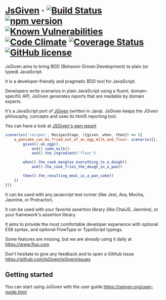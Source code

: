 # [JsGiven](https://jsgiven.org) &middot; [![Build Status](https://travis-ci.org/jsGiven/jsGiven.svg?branch=master)](https://travis-ci.org/jsGiven/jsGiven) [![npm version](https://badge.fury.io/js/js-given.svg)](https://badge.fury.io/js/js-given) [![Known Vulnerabilities](https://snyk.io/test/github/jsgiven/jsgiven/badge.svg?targetFile=js-given%2Fpackage.json)](https://snyk.io/test/github/jsgiven/jsgiven?targetFile=js-given%2Fpackage.json) [![Code Climate](https://codeclimate.com/github/jsGiven/jsGiven/badges/gpa.svg)](https://codeclimate.com/github/jsGiven/jsGiven) [![Coverage Status](https://coveralls.io/repos/github/jsGiven/jsGiven/badge.svg?branch=master)](https://coveralls.io/github/jsGiven/jsGiven?branch=master) [![GitHub license](https://img.shields.io/badge/license-MIT-blue.svg)](https://raw.githubusercontent.com/jsGiven/jsGiven/master/LICENSE)

JsGiven aims to bring BDD (Behavior-Driven Development) to plain (or typed) JavaScript.

It is a developer-friendly and pragmatic BDD tool for JavaScript.

Developers write scenarios in plain JavaScript using a fluent, domain-specific API, JsGiven generates reports that are readable by domain experts.

It's a JavaScript port of [JGiven](http://jgiven.org) (written in Java).
JsGiven keeps the JGiven philosophy, concepts and uses its html5 reporting tool.

You can have a look at [JSGiven's own report](https://jsgiven.org/jsgiven-report/)

```javascript
scenarios('recipes', RecipesStage, ({given, when, then}) => ({
    a_pancake_can_be_fried_out_of_an_egg_milk_and_flour: scenario({}, () => {
        given().an_egg().
            and().some_milk().
            and().the_ingredient('flour')

        when().the_cook_mangles_everything_to_a_dough().
            and().the_cook_fries_the_dough_in_a_pan()

        then().the_resulting_meal_is_a_pan_cake()
    })
}))
```

It can be used with any javascript test runner (like Jest, Ava, Mocha, Jasmine, or Protractor).

It can be used with your favorite assertion library (like ChaiJS, Jasmine), or your framework's assertion library.

It aims to provide the most comfortable developer experience with optional ES6 syntax, and optional FlowType or TypeScript typings.


Some features are missing, but we are already using it daily at https://www.fluo.com

Don't hesitate to give any feedback and to open a GitHub issue https://github.com/jsGiven/jsGiven/issues

## Getting started

You can start using JsGiven with the user guide https://jsgiven.org/user-guide.html
